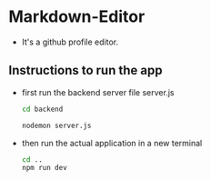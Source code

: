 # Markdown-Editor

- It's a github profile editor. 

## Instructions to run the app

- first run the backend server file server.js
  
  ```bash
  cd backend
  
  nodemon server.js
  ```
- then run the actual application in a new terminal

  ```bash
  cd ..
  npm run dev
  ```
  
